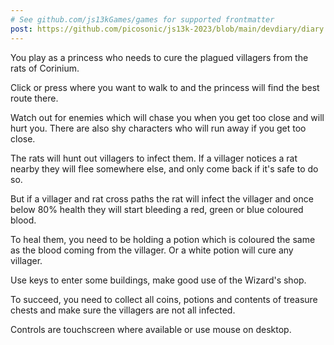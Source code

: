 ```yaml
---
# See github.com/js13kGames/games for supported frontmatter
post: https://github.com/picosonic/js13k-2023/blob/main/devdiary/diary.md
---
```

You play as a princess who needs to cure the plagued villagers from the rats of Corinium.

Click or press where you want to walk to and the princess will find the best route there.

Watch out for enemies which will chase you when you get too close and will hurt you. There are also shy characters who will run away if you get too close.

The rats will hunt out villagers to infect them. If a villager notices a rat nearby they will flee somewhere else, and only come back if it's safe to do so.

But if a villager and rat cross paths the rat will infect the villager and once below 80% health they will start bleeding a red, green or blue coloured blood.

To heal them, you need to be holding a potion which is coloured the same as the blood coming from the villager. Or a white potion will cure any villager.

Use keys to enter some buildings, make good use of the Wizard's shop.

To succeed, you need to collect all coins, potions and contents of treasure chests and make sure the villagers are not all infected.

Controls are touchscreen where available or use mouse on desktop.